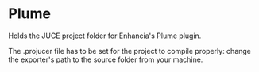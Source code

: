# Plume

Holds the JUCE project folder for Enhancia's Plume plugin.

The .projucer file has to be set for the project to compile properly: change the exporter's path to the source folder from your machine.

